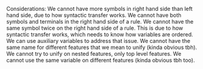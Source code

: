 Considerations:
We cannot have more symbols in right hand side than left hand side, due to how syntactic transfer works.
We cannot have both symbols and terminals in the right hand side of a rule.
We cannot have the same symbol twice on the right hand side of a rule. This is due to how syntactic transfer works, which needs to know how variables are ordered. We can use auxiliary variables to address that issue.
We cannot have the same name for different features that we mean to unify (kinda obvious tbh).
We cannot try to unify on nested features, only top level features.
We cannot use the same variable on different features (kinda obvious tbh too).